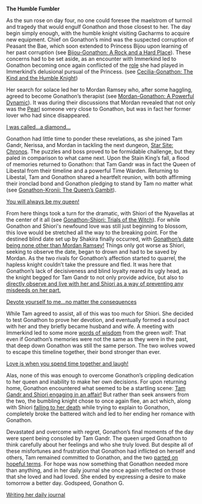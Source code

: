 **The Humble Fumbler**

As the sun rose on day four, no one could foresee the maelstrom of turmoil and tragedy that would engulf Gonathon and those closest to her. The day begin simply enough, with the humble knight visiting Gacharms to acquire new equipment. Chief on Gonathon’s mind was the suspected corruption of Peasant the Bae, which soon extended to Princess Bijou upon learning of her past corruption (see [Bijou-Gonathon: A Rock and a Hard Place](#edge:gigi-bijou-left-3-left-3)). These concerns had to be set aside, as an encounter with Immerkind led to Gonathon becoming once again conflicted of the [role](https://youtu.be/BSPi8sTHdAY?t=21m13s) she had played in Immerkind’s delusional pursual of the Princess. (see [Cecilia-Gonathon: The Kind and the Humble Knight](#edge:cecilia-gigi-left-2-right-2))

Her search for solace led her to Mordan Ramsey who, after some haggling, agreed to become Gonathon’s therapist (see [Mordan-Gonathon: A Powerful Dynamic](#edge:calli-gigi-bottom-1-bottom-3)). It was during their discussions that Mordan revealed that not only was the [Pearl](https://youtu.be/BSPi8sTHdAY?t=1h23m45s) someone very close to Gonathon, but was in fact her former lover who had since disappeared. 

[I was called…a diamond…](#embed:https://youtu.be/BSPi8sTHdAY?t=4h17m53s)

Gonathon had little time to ponder these revelations, as she joined Tam Gandr, Nerissa, and Mordan in tackling the next dungeon, [Star Site: Chronos](https://youtu.be/BSPi8sTHdAY?t=1h44m14s). The puzzles and boss proved to be formidable challenge, but they paled in comparison to what came next. Upon the Stain King’s fall, a flood of memories returned to Gonathon: that Tam Gandr was in fact the Queen of Libestal from their timeline and a powerful Time Warden. Returning to Libestal, Tam and Gonathon shared a heartfelt reunion, with both affirming their ironclad bond and Gonathon pledging to stand by Tam no matter what (see [Gonathon-Kronii: The Queen’s Gambit](#edge:kronii-gigi-right-2-bottom-1)). 

[You will always be my queen!](#embed:https://youtu.be/BSPi8sTHdAY?t=2h43m48s)

From here things took a turn for the dramatic, with Shiori of the Nyavellas at the center of it all (see [Gonathon-Shiori: Trials of the Witch](#edge:gigi-shiori-top-2-bottom-1)). For while Gonathon and Shiori's newfound love was still just beginning to blossom, this love would be stretched all the way to the breaking point. For the destined blind date set up by Shakira finally occurred, with [Gonathon’s date being none other than Mordan Ramsey!](https://youtu.be/BSPi8sTHdAY?t=3h11m48s) Things only got worse as Shiori, seeking to observe the date, began to drown and had to be saved by Mordan. As the two rivals for Gonathon’s affection started to quarrel, the hapless knight couldn’t take the pressure and fled. It was here that Gonathon’s lack of decisiveness and blind loyalty reared its ugly head, as the knight begged for Tam Gandr to not only provide advice, but also to [directly observe and live with her and Shiori as a way of preventing any misdeeds on her part.](https://youtu.be/BSPi8sTHdAY?t=3h28m55s)

[Devote yourself to me…no matter the consequences](#embed:https://youtu.be/BSPi8sTHdAY?t=3h51m2s)

While Tam agreed to assist, all of this was too much for Shiori. She decided to test Gonathon to prove her devotion, and eventually formed a soul pact with her and they briefly became husband and wife. A meeting with Immerkind led to some more [words of wisdom](https://youtu.be/BSPi8sTHdAY?t=4h23m50s) from the green wolf: That even if Gonathon’s memories were not the same as they were in the past, that deep down Gonathon was still the same person. The two wolves vowed to escape this timeline together, their bond stronger than ever. 

[Love is when you spend time together and laugh!](#embed:https://youtu.be/BSPi8sTHdAY?t=4h19m42s)

Alas, none of this was enough to overcome Gonathon’s crippling dedication to her queen and inability to make her own decisions. For upon returning home, Gonathon encountered what seemed to be a startling scene: [Tam Gandr and Shiori engaging in an affair!](https://youtu.be/BSPi8sTHdAY?t=4h31m02s) But rather than seek answers from the two, the bumbling knight chose to once again flee, an act which, along with Shiori [falling to her death](https://youtu.be/BSPi8sTHdAY?t=4h36m00s) while trying to explain to Gonathon, completely broke the battered witch and led to her ending her romance with Gonathon. 

Devastated and overcome with regret, Gonathon’s final moments of the day were spent being consoled by Tam Gandr. The queen urged Gonathon to think carefully about her feelings and who she truly loved. But despite all of these misfortunes and frustration that Gonathon had inflicted on herself and others, Tam remained committed to Gonathon, and the two [parted on hopeful terms](https://youtu.be/BSPi8sTHdAY?t=5h6m45s). For hope was now something that Gonathon needed more than anything, and in her daily journal she once again reflected on those that she loved and had loved. She ended by expressing a desire to make tomorrow a better day. Godspeed, Gonathon G.

[Writing her daily journal](#embed:https://youtu.be/BSPi8sTHdAY?t=5h28m35s)